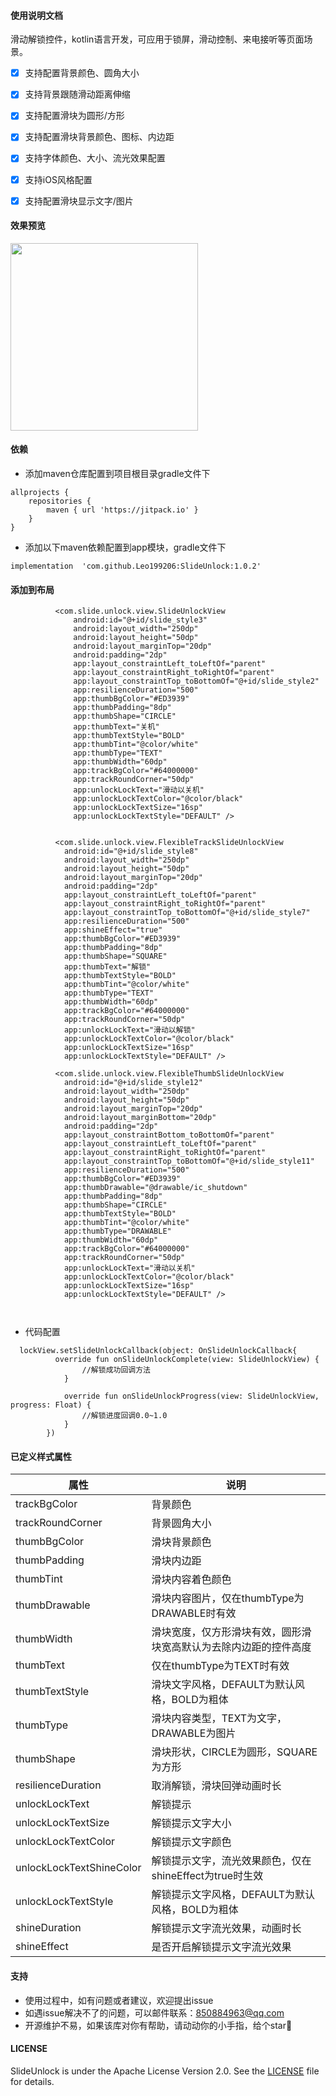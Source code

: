 #### 使用说明文档 

滑动解锁控件，kotlin语言开发，可应用于锁屏，滑动控制、来电接听等页面场景。
  

- [x] 支持配置背景颜色、圆角大小
- [x] 支持背景跟随滑动距离伸缩
- [x] 支持配置滑块为圆形/方形
- [x] 支持配置滑块背景颜色、图标、内边距
- [x] 支持字体颜色、大小、流光效果配置
- [x] 支持iOS风格配置
- [x] 支持配置滑块显示文字/图片




#### 效果预览
<img src="https://raw.githubusercontent.com/Leo199206/SlideUnlock/main/image/device-2021-03-02-215628.gif" width="300" heght="500" align=center />


#### 依赖
+ 添加maven仓库配置到项目根目录gradle文件下

```
allprojects {
    repositories {
        maven { url 'https://jitpack.io' }
    }
}
```

+ 添加以下maven依赖配置到app模块，gradle文件下

```
implementation  'com.github.Leo199206:SlideUnlock:1.0.2'
```

#### 添加到布局

```
          <com.slide.unlock.view.SlideUnlockView
              android:id="@+id/slide_style3"
              android:layout_width="250dp"
              android:layout_height="50dp"
              android:layout_marginTop="20dp"
              android:padding="2dp"
              app:layout_constraintLeft_toLeftOf="parent"
              app:layout_constraintRight_toRightOf="parent"
              app:layout_constraintTop_toBottomOf="@+id/slide_style2"
              app:resilienceDuration="500"
              app:thumbBgColor="#ED3939"
              app:thumbPadding="8dp"
              app:thumbShape="CIRCLE"
              app:thumbText="关机"
              app:thumbTextStyle="BOLD"
              app:thumbTint="@color/white"
              app:thumbType="TEXT"
              app:thumbWidth="60dp"
              app:trackBgColor="#64000000"
              app:trackRoundCorner="50dp"
              app:unlockLockText="滑动以关机"
              app:unlockLockTextColor="@color/black"
              app:unlockLockTextSize="16sp"
              app:unlockLockTextStyle="DEFAULT" />


          <com.slide.unlock.view.FlexibleTrackSlideUnlockView
            android:id="@+id/slide_style8"
            android:layout_width="250dp"
            android:layout_height="50dp"
            android:layout_marginTop="20dp"
            android:padding="2dp"
            app:layout_constraintLeft_toLeftOf="parent"
            app:layout_constraintRight_toRightOf="parent"
            app:layout_constraintTop_toBottomOf="@+id/slide_style7"
            app:resilienceDuration="500"
            app:shineEffect="true"
            app:thumbBgColor="#ED3939"
            app:thumbPadding="8dp"
            app:thumbShape="SQUARE"
            app:thumbText="解锁"
            app:thumbTextStyle="BOLD"
            app:thumbTint="@color/white"
            app:thumbType="TEXT"
            app:thumbWidth="60dp"
            app:trackBgColor="#64000000"
            app:trackRoundCorner="50dp"
            app:unlockLockText="滑动以解锁"
            app:unlockLockTextColor="@color/black"
            app:unlockLockTextSize="16sp"
            app:unlockLockTextStyle="DEFAULT" />

          <com.slide.unlock.view.FlexibleThumbSlideUnlockView
            android:id="@+id/slide_style12"
            android:layout_width="250dp"
            android:layout_height="50dp"
            android:layout_marginTop="20dp"
            android:layout_marginBottom="20dp"
            android:padding="2dp"
            app:layout_constraintBottom_toBottomOf="parent"
            app:layout_constraintLeft_toLeftOf="parent"
            app:layout_constraintRight_toRightOf="parent"
            app:layout_constraintTop_toBottomOf="@+id/slide_style11"
            app:resilienceDuration="500"
            app:thumbBgColor="#ED3939"
            app:thumbDrawable="@drawable/ic_shutdown"
            app:thumbPadding="8dp"
            app:thumbShape="CIRCLE"
            app:thumbTextStyle="BOLD"
            app:thumbTint="@color/white"
            app:thumbType="DRAWABLE"
            app:thumbWidth="60dp"
            app:trackBgColor="#64000000"
            app:trackRoundCorner="50dp"
            app:unlockLockText="滑动以关机"
            app:unlockLockTextColor="@color/black"
            app:unlockLockTextSize="16sp"
            app:unlockLockTextStyle="DEFAULT" />



```

+ 代码配置

```
  lockView.setSlideUnlockCallback(object: OnSlideUnlockCallback{
          override fun onSlideUnlockComplete(view: SlideUnlockView) {
                //解锁成功回调方法
            }
        
            override fun onSlideUnlockProgress(view: SlideUnlockView, progress: Float) {
                //解锁进度回调0.0~1.0
            }
        })

```


#### 已定义样式属性

| 属性  | 说明 |
| --- | --- |
| trackBgColor | 背景颜色 |
| trackRoundCorner | 背景圆角大小 |
| thumbBgColor | 滑块背景颜色 |
| thumbPadding | 滑块内边距 |
| thumbTint | 滑块内容着色颜色 | 
| thumbDrawable | 滑块内容图片，仅在thumbType为DRAWABLE时有效 | 
| thumbWidth | 滑块宽度，仅方形滑块有效，圆形滑块宽高默认为去除内边距的控件高度 |
| thumbText | 仅在thumbType为TEXT时有效 | 
| thumbTextStyle | 滑块文字风格，DEFAULT为默认风格，BOLD为粗体 | 
| thumbType | 滑块内容类型，TEXT为文字，DRAWABLE为图片 | 
| thumbShape | 滑块形状，CIRCLE为圆形，SQUARE为方形 |
| resilienceDuration | 取消解锁，滑块回弹动画时长 |
| unlockLockText | 解锁提示 |
| unlockLockTextSize | 解锁提示文字大小 |
| unlockLockTextColor | 解锁提示文字颜色 |
| unlockLockTextShineColor | 解锁提示文字，流光效果颜色，仅在shineEffect为true时生效 |
| unlockLockTextStyle | 解锁提示文字风格，DEFAULT为默认风格，BOLD为粗体 | 
| shineDuration | 解锁提示文字流光效果，动画时长 |
| shineEffect | 是否开启解锁提示文字流光效果 |


#### 支持
+ 使用过程中，如有问题或者建议，欢迎提出issue
+ 如遇issue解决不了的问题，可以邮件联系：850884963@qq.com
+ 开源维护不易，如果该库对你有帮助，请动动你的小手指，给个star🤩  

#### LICENSE
SlideUnlock is under the Apache License Version 2.0. See the [LICENSE](https://raw.githubusercontent.com/Leo199206/SlideUnlock/main/LICENSE) file for details.
